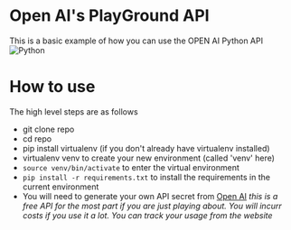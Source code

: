 # Open AI's PlayGround API 



This is a basic example of how you can use the OPEN AI Python API ![Python](https://img.shields.io/badge/Python-blue?style=for-the-badge&logo=python&logoColor=white)


# How to use

The high level steps are as follows 

* git clone repo
* cd repo
* pip install virtualenv (if you don't already have virtualenv installed)
* virtualenv venv to create your new environment (called 'venv' here)
* `source venv/bin/activate` to enter the virtual environment
* `pip install -r requirements.txt` to install the requirements in the current environment
* You will need to generate your own API secret from [Open AI](https://platform.openai.com/playground) *this is a free API for the most part if you are just playing about. You will incurr costs if you use it a lot. You can track your usage from the website*
